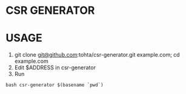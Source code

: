 # CSR GENERATOR

USAGE
=====

1. git clone git@github.com:tohta/csr-generator.git example.com; cd example.com
1. Edit $ADDRESS in csr-generator
1. Run

```
bash csr-generator $(basename `pwd`)
```

